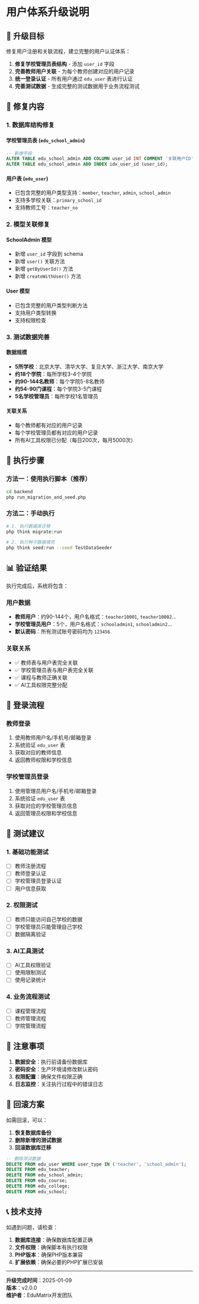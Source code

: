 # 用户体系升级说明

## 🎯 升级目标

修复用户注册和关联流程，建立完整的用户认证体系：

1. **修复学校管理员表结构** - 添加 `user_id` 字段
2. **完善教师用户关联** - 为每个教师创建对应的用户记录
3. **统一登录认证** - 所有用户通过 `edu_user` 表进行认证
4. **完善测试数据** - 生成完整的测试数据用于业务流程测试

## 🔧 修复内容

### 1. 数据库结构修复

#### 学校管理员表 (`edu_school_admin`)
```sql
-- 新增字段
ALTER TABLE edu_school_admin ADD COLUMN user_id INT COMMENT '关联用户ID';
ALTER TABLE edu_school_admin ADD INDEX idx_user_id (user_id);
```

#### 用户表 (`edu_user`)
- 已包含完整的用户类型支持：`member`, `teacher`, `admin`, `school_admin`
- 支持多学校关联：`primary_school_id`
- 支持教师工号：`teacher_no`

### 2. 模型关联修复

#### SchoolAdmin 模型
- 新增 `user_id` 字段到 schema
- 新增 `user()` 关联方法
- 新增 `getByUserId()` 方法
- 新增 `createWithUser()` 方法

#### User 模型
- 已包含完整的用户类型判断方法
- 支持用户类型转换
- 支持权限检查

### 3. 测试数据完善

#### 数据规模
- **5所学校**：北京大学、清华大学、复旦大学、浙江大学、南京大学
- **约18个学院**：每所学校3-4个学院
- **约90-144名教师**：每个学院5-8名教师
- **约54-90门课程**：每个学院3-5门课程
- **5名学校管理员**：每所学校1名管理员

#### 关联关系
- 每个教师都有对应的用户记录
- 每个学校管理员都有对应的用户记录
- 所有AI工具权限已分配（每日200次，每月5000次）

## 🚀 执行步骤

### 方法一：使用执行脚本（推荐）

```bash
cd backend
php run_migration_and_seed.php
```

### 方法二：手动执行

```bash
# 1. 执行数据库迁移
php think migrate:run

# 2. 执行种子数据填充
php think seed:run --seed TestDataSeeder
```

## 📊 验证结果

执行完成后，系统将包含：

### 用户数据
- **教师用户**：约90-144个，用户名格式：`teacher10001`, `teacher10002`...
- **学校管理员用户**：5个，用户名格式：`schooladmin1`, `schooladmin2`...
- **默认密码**：所有测试账号密码均为 `123456`

### 关联关系
- ✅ 教师表与用户表完全关联
- ✅ 学校管理员表与用户表完全关联
- ✅ 课程与教师正确关联
- ✅ AI工具权限完整分配

## 🔐 登录流程

### 教师登录
1. 使用教师用户名/手机号/邮箱登录
2. 系统验证 `edu_user` 表
3. 获取对应的教师信息
4. 返回教师权限和学校信息

### 学校管理员登录
1. 使用管理员用户名/手机号/邮箱登录
2. 系统验证 `edu_user` 表
3. 获取对应的学校管理员信息
4. 返回管理员权限和学校信息

## 🧪 测试建议

### 1. 基础功能测试
- [ ] 教师注册流程
- [ ] 教师登录认证
- [ ] 学校管理员登录认证
- [ ] 用户信息获取

### 2. 权限测试
- [ ] 教师只能访问自己学校的数据
- [ ] 学校管理员只能管理自己学校
- [ ] 数据隔离验证

### 3. AI工具测试
- [ ] AI工具权限验证
- [ ] 使用限制测试
- [ ] 使用记录统计

### 4. 业务流程测试
- [ ] 课程管理流程
- [ ] 教师管理流程
- [ ] 学院管理流程

## 📝 注意事项

1. **数据安全**：执行前请备份数据库
2. **密码安全**：生产环境请修改默认密码
3. **权限配置**：确保文件权限正确
4. **日志监控**：关注执行过程中的错误日志

## 🔄 回滚方案

如需回滚，可以：

1. **恢复数据库备份**
2. **删除新增的测试数据**
3. **回滚数据库迁移**

```sql
-- 删除测试数据
DELETE FROM edu_user WHERE user_type IN ('teacher', 'school_admin');
DELETE FROM edu_teacher;
DELETE FROM edu_school_admin;
DELETE FROM edu_course;
DELETE FROM edu_college;
DELETE FROM edu_school;
```

## 📞 技术支持

如遇到问题，请检查：

1. **数据库连接**：确保数据库配置正确
2. **文件权限**：确保脚本有执行权限
3. **PHP版本**：确保PHP版本兼容
4. **扩展依赖**：确保必要的PHP扩展已安装

---

**升级完成时间**：2025-01-09  
**版本**：v2.0.0  
**维护者**：EduMatrix开发团队 